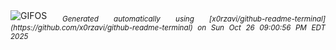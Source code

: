 <div align="justify">
<picture>
    <source media="(prefers-color-scheme: dark)" srcset="https://i.ibb.co/qY7jbLMn/output-gif.gif">
    <source media="(prefers-color-scheme: light)" srcset="https://i.ibb.co/qY7jbLMn/output-gif.gif">
    <img alt="GIFOS" src="https://i.ibb.co/qY7jbLMn/output-gif.gif">
</picture>
<sub><i>Generated automatically using [x0rzavi/github-readme-terminal](https://github.com/x0rzavi/github-readme-terminal) on Sun Oct 26 09:00:56 PM EDT 2025</i></sub>
</div>

<!--  -->